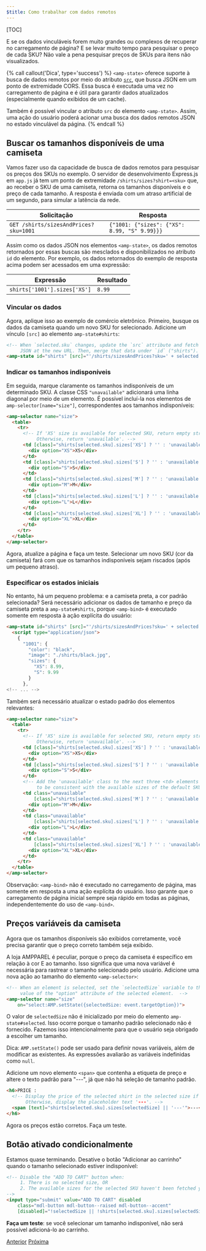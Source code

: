 ```yaml
---
$title: Como trabalhar com dados remotos
---
```


[TOC]

E se os dados vinculáveis forem muito grandes ou complexos de recuperar no carregamento de página? E se levar muito tempo para pesquisar o preço de cada SKU? Não vale a pena pesquisar preços de SKUs para itens não visualizados.

{% call callout('Dica', type='success') %}
`<amp-state>` oferece suporte à busca de dados remotos por meio do atributo [`src`](/pt_br/docs/reference/components/amp-bind.html#attributes), que busca JSON em um ponto de extremidade CORS. Essa busca é executada uma vez no carregamento de página e é útil para garantir dados atualizados (especialmente quando exibidos de um cache).

Também é possível vincular o atributo `src` do elemento `<amp-state>`. Assim, uma ação do usuário poderá acionar uma busca dos dados remotos JSON no estado vinculável da página.
{% endcall %}

## Buscar os tamanhos disponíveis de uma camiseta

Vamos fazer uso da capacidade de busca de dados remotos para pesquisar os preços dos SKUs no exemplo. O servidor de desenvolvimento Express.js em `app.js` já tem um ponto de extremidade `/shirts/sizes?shirt=<sku>` que, ao receber o SKU de uma camiseta, retorna os tamanhos disponíveis e o preço de cada tamanho. A resposta é enviada com um atraso artificial de um segundo, para simular a latência da rede.

|  Solicitação                              |  Resposta |
|---------------------------------------|-----------|
| `GET /shirts/sizesAndPrices?sku=1001` | `{"1001: {"sizes": {"XS": 8.99, "S" 9.99}}}` |

Assim como os dados JSON nos elementos `<amp-state>`, os dados remotos retornados por essas buscas são mesclados e disponibilizados no atributo `id` do elemento. Por exemplo, os dados retornados do exemplo de resposta acima podem ser acessados em uma expressão:


|  Expressão                  |  Resultado |
|------------------------------|---------|
| `shirts['1001'].sizes['XS']` | `8.99`  |

### Vincular os dados

Agora, aplique isso ao exemplo de comércio eletrônico. Primeiro, busque os dados da camiseta quando um novo SKU for selecionado. Adicione um vínculo `[src]` ao elemento `amp-state#shirts`:

```html
<!-- When `selected.sku` changes, update the `src` attribute and fetch
     JSON at the new URL. Then, merge that data under `id` ("shirts"). -->
<amp-state id="shirts" [src]="'/shirts/sizesAndPrices?sku=' + selected.sku">
```

### Indicar os tamanhos indisponíveis

Em seguida, marque claramente os tamanhos indisponíveis de um determinado SKU. A classe CSS `"unavailable"` adicionará uma linha diagonal por meio de um elemento. É possível incluí-la nos elementos de `amp-selector[name="size"]`, correspondentes aos tamanhos indisponíveis:

```html
<amp-selector name="size">
  <table>
    <tr>
      <!-- If 'XS' size is available for selected SKU, return empty string.
           Otherwise, return 'unavailable'. -->
      <td [class]="shirts[selected.sku].sizes['XS'] ? '' : 'unavailable'">
        <div option="XS">XS</div>
      </td>
      <td [class]="shirts[selected.sku].sizes['S'] ? '' : 'unavailable'">
        <div option="S">S</div>
      </td>
      <td [class]="shirts[selected.sku].sizes['M'] ? '' : 'unavailable'">
        <div option="M">M</div>
      </td>
      <td [class]="shirts[selected.sku].sizes['L'] ? '' : 'unavailable'">
        <div option="L">L</div>
      </td>
      <td [class]="shirts[selected.sku].sizes['XL'] ? '' : 'unavailable'">
        <div option="XL">XL</div>
      </td>
    </tr>
  </table>
</amp-selector>
```

Agora, atualize a página e faça um teste. Selecionar um novo SKU (cor da camiseta) fará com que os tamanhos indisponíveis sejam riscados (após um pequeno atraso).

### Especificar os estados iniciais

No entanto, há um pequeno problema: e a camiseta preta, a cor padrão selecionada?  Será necessário adicionar os dados de tamanho e preço da camiseta preta a `amp-state#shirts`, porque `<amp-bind>` é executado somente em resposta à ação explícita do usuário:

```html
<amp-state id="shirts" [src]="'/shirts/sizesAndPrices?sku=' + selected.sku">
  <script type="application/json">
    {
      "1001": {
        "color": "black",
        "image": "./shirts/black.jpg",
        "sizes": {
          "XS": 8.99,
          "S": 9.99
        }
      },
<!-- ... -->
```

Também será necessário atualizar o estado padrão dos elementos relevantes:

```html
<amp-selector name="size">
  <table>
    <tr>
      <!-- If 'XS' size is available for selected SKU, return empty string.
           Otherwise, return 'unavailable'. -->
      <td [class]="shirts[selected.sku].sizes['XS'] ? '' : 'unavailable'">
        <div option="XS">XS</div>
      </td>
      <td [class]="shirts[selected.sku].sizes['S'] ? '' : 'unavailable'">
        <div option="S">S</div>
      </td>
      <!-- Add the 'unavailable' class to the next three <td> elements
           to be consistent with the available sizes of the default SKU. -->
      <td class="unavailable"
          [class]="shirts[selected.sku].sizes['M'] ? '' : 'unavailable'">
        <div option="M">M</div>
      </td>
      <td class="unavailable"
          [class]="shirts[selected.sku].sizes['L'] ? '' : 'unavailable'">
        <div option="L">L</div>
      </td>
      <td class="unavailable"
          [class]="shirts[selected.sku].sizes['XL'] ? '' : 'unavailable'">
        <div option="XL">XL</div>
      </td>
    </tr>
  </table>
</amp-selector>
```

Observação: `<amp-bind>` não é executado no carregamento de página, mas somente em resposta a uma ação explícita do usuário. Isso garante que o carregamento de página inicial sempre seja rápido em todas as páginas, independentemente do uso de `<amp-bind>`.

## Preços variáveis da camiseta

Agora que os tamanhos disponíveis são exibidos corretamente, você precisa garantir que o preço correto também seja exibido.

A loja AMPPAREL é peculiar, porque o preço da camiseta é específico em relação à cor E ao tamanho. Isso significa que uma nova variável é necessária para rastrear o tamanho selecionado pelo usuário. Adicione uma nova ação ao tamanho do elemento `<amp-selector>`:

```html
<!-- When an element is selected, set the `selectedSize` variable to the
     value of the "option" attribute of the selected element.  -->
<amp-selector name="size"
    on="select:AMP.setState({selectedSize: event.targetOption})">
```

O valor de `selectedSize` não é inicializado por meio do elemento `amp-state#selected`. Isso ocorre porque o tamanho padrão selecionado não é fornecido. Fazemos isso intencionalmente para que o usuário seja obrigado a escolher um tamanho.

Dica: `AMP.setState()` pode ser usado para definir novas variáveis, além de modificar as existentes. As expressões avaliarão as variáveis indefinidas como `null`.

Adicione um novo elemento `<span>` que contenha a etiqueta de preço e altere o texto padrão para "---", já que não há seleção de tamanho padrão.

```html
<h6>PRICE :
  <!-- Display the price of the selected shirt in the selected size if available.
       Otherwise, display the placeholder text '---'. -->
  <span [text]="shirts[selected.sku].sizes[selectedSize] || '---'">---</span>
</h6>
```

Agora os preços estão corretos. Faça um teste.

## Botão ativado condicionalmente

Estamos quase terminando. Desative o botão "Adicionar ao carrinho" quando o tamanho selecionado estiver indisponível:

```html
<!-- Disable the "ADD TO CART" button when:
     1. There is no selected size, OR
     2. The available sizes for the selected SKU haven't been fetched yet
-->
<input type="submit" value="ADD TO CART" disabled
    class="mdl-button mdl-button--raised mdl-button--accent"
    [disabled]="!selectedSize || !shirts[selected.sku].sizes[selectedSize]">
```

**Faça um teste**: se você selecionar um tamanho indisponível, não será possível adicioná-lo ao carrinho.

<div class="prev-next-buttons">
  <a class="button prev-button" href="/pt_br/docs/interaction_dynamic/interactivity/advanced-interactivity.html"><span class="arrow-prev">Anterior</span></a>
  <a class="button next-button" href="/pt_br/docs/interaction_dynamic/interactivity/wrapping-up.html"><span class="arrow-next">Próxima</span></a>
</div>

